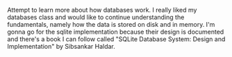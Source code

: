 Attempt to learn more about how databases work. I really liked my databases class and would like to continue understanding the fundamentals, namely how the data is stored on disk and in memory. I'm gonna go for the sqlite implementation because their design is documented and there's a book I can follow called "SQLite Database System: Design and Implementation" by Sibsankar Haldar.

